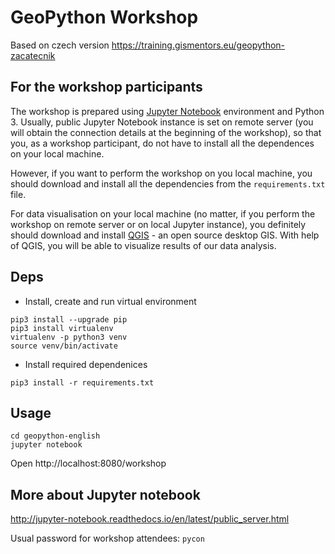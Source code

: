 # GeoPython Workshop

Based on czech version https://training.gismentors.eu/geopython-zacatecnik

## For the workshop participants

The workshop is prepared using [Jupyter Notebook](http://jupyter.org/)
environment and Python 3. Usually, public Jupyter Notebook instance is set
on remote server (you will obtain the connection details at the beginning of the
workshop), so that you, as a workshop participant, do not have to install
all the dependences on your local machine.

However, if you want to perform the workshop on you local machine, you should
download and install all the dependencies from the `requirements.txt` file.

For data visualisation on your local machine (no matter, if you perform the
workshop on remote server or on local Jupyter instance), you definitely should
download and install [QGIS](http://qgis.org) - an open source desktop GIS. With
help of QGIS, you will be able to visualize results of our data analysis.


## Deps

* Install, create and run virtual environment

```
pip3 install --upgrade pip
pip3 install virtualenv
virtualenv -p python3 venv
source venv/bin/activate
```

* Install required dependenices

```
pip3 install -r requirements.txt
```

## Usage

```
cd geopython-english
jupyter notebook
```

Open http://localhost:8080/workshop

## More about Jupyter notebook

http://jupyter-notebook.readthedocs.io/en/latest/public_server.html

Usual password for workshop attendees: `pycon`
